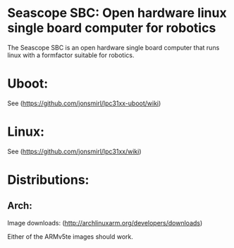 Seascope SBC: Open hardware linux single board computer for robotics
====================================================================

The Seascope SBC is an open hardware single board computer that runs
linux with a formfactor suitable for robotics. 

Uboot:
======

See (https://github.com/jonsmirl/lpc31xx-uboot/wiki)

Linux:
======

See (https://github.com/jonsmirl/lpc31xx/wiki)

Distributions:
==============

Arch:
-----

Image downloads:
(http://archlinuxarm.org/developers/downloads)

Either of the ARMv5te images should work.

